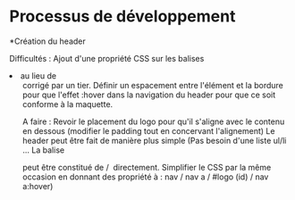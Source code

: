 # Processus de développement

*Création du header

Difficultés :
Ajout d'une propriété CSS sur les balises <li> au lieu de <ul> corrigé par un tier.
Définir un espacement entre l'élément et la bordure pour que l'effet :hover dans la navigation du header pour que ce soit conforme à la maquette.

A faire :
Revoir le placement du logo pour qu'il s'aligne avec le contenu en dessous (modifier le padding tout en concervant l'alignement)
Le header peut être fait de manière plus simple (Pas besoin d'une liste ul/li ... La balise <nav> peut être constitué de <a> / <img> directement. Simplifier le CSS par la même occasion en donnant des propriété à : nav / nav a / #logo (id) / nav a:hover)
